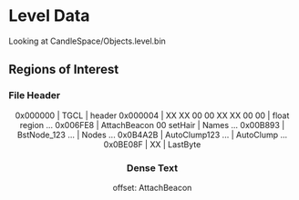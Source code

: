# Level Data

Looking at CandleSpace/Objects.level.bin

## Regions of Interest

### File Header

<header><floats>
0x000000 | TGCL                     | header
0x000004 | XX XX 00 00  XX XX 00 00 | float region
...
0x006FE8 | AttachBeacon 00 setHair  | Names
...
0x00B893 | BstNode_123 ...          | Nodes
...
0x0B4A2B | AutoClump123 ...         | AutoClump
...
0x0BE08F | XX                       | LastByte

### Dense Text

offset: AttachBeacon
